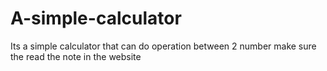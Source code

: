 # A-simple-calculator
Its a simple calculator that can do operation between 2 number make sure the read the note in the website
